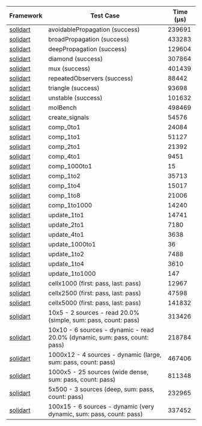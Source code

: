 | Framework | Test Case | Time (μs) |
| --- | --- | --- |
| [solidart](https://github.com/nank1ro/solidart) | avoidablePropagation (success) | 239691 |
| [solidart](https://github.com/nank1ro/solidart) | broadPropagation (success) | 433283 |
| [solidart](https://github.com/nank1ro/solidart) | deepPropagation (success) | 129604 |
| [solidart](https://github.com/nank1ro/solidart) | diamond (success) | 307864 |
| [solidart](https://github.com/nank1ro/solidart) | mux (success) | 401439 |
| [solidart](https://github.com/nank1ro/solidart) | repeatedObservers (success) | 88442 |
| [solidart](https://github.com/nank1ro/solidart) | triangle (success) | 93698 |
| [solidart](https://github.com/nank1ro/solidart) | unstable (success) | 101632 |
| [solidart](https://github.com/nank1ro/solidart) | molBench | 498469 |
| [solidart](https://github.com/nank1ro/solidart) | create_signals | 54576 |
| [solidart](https://github.com/nank1ro/solidart) | comp_0to1 | 24084 |
| [solidart](https://github.com/nank1ro/solidart) | comp_1to1 | 51127 |
| [solidart](https://github.com/nank1ro/solidart) | comp_2to1 | 21392 |
| [solidart](https://github.com/nank1ro/solidart) | comp_4to1 | 9451 |
| [solidart](https://github.com/nank1ro/solidart) | comp_1000to1 | 15 |
| [solidart](https://github.com/nank1ro/solidart) | comp_1to2 | 35713 |
| [solidart](https://github.com/nank1ro/solidart) | comp_1to4 | 15017 |
| [solidart](https://github.com/nank1ro/solidart) | comp_1to8 | 21006 |
| [solidart](https://github.com/nank1ro/solidart) | comp_1to1000 | 14240 |
| [solidart](https://github.com/nank1ro/solidart) | update_1to1 | 14741 |
| [solidart](https://github.com/nank1ro/solidart) | update_2to1 | 7180 |
| [solidart](https://github.com/nank1ro/solidart) | update_4to1 | 3638 |
| [solidart](https://github.com/nank1ro/solidart) | update_1000to1 | 36 |
| [solidart](https://github.com/nank1ro/solidart) | update_1to2 | 7488 |
| [solidart](https://github.com/nank1ro/solidart) | update_1to4 | 3610 |
| [solidart](https://github.com/nank1ro/solidart) | update_1to1000 | 147 |
| [solidart](https://github.com/nank1ro/solidart) | cellx1000 (first: pass, last: pass) | 12967 |
| [solidart](https://github.com/nank1ro/solidart) | cellx2500 (first: pass, last: pass) | 47598 |
| [solidart](https://github.com/nank1ro/solidart) | cellx5000 (first: pass, last: pass) | 141832 |
| [solidart](https://github.com/nank1ro/solidart) | 10x5 - 2 sources - read 20.0% (simple, sum: pass, count: pass) | 313426 |
| [solidart](https://github.com/nank1ro/solidart) | 10x10 - 6 sources - dynamic - read 20.0% (dynamic, sum: pass, count: pass) | 218784 |
| [solidart](https://github.com/nank1ro/solidart) | 1000x12 - 4 sources - dynamic (large, sum: pass, count: pass) | 467406 |
| [solidart](https://github.com/nank1ro/solidart) | 1000x5 - 25 sources (wide dense, sum: pass, count: pass) | 811348 |
| [solidart](https://github.com/nank1ro/solidart) | 5x500 - 3 sources (deep, sum: pass, count: pass) | 232965 |
| [solidart](https://github.com/nank1ro/solidart) | 100x15 - 6 sources - dynamic (very dynamic, sum: pass, count: pass) | 337452 |

